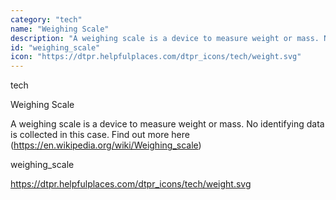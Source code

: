 ```yaml
---
category: "tech"
name: "Weighing Scale"
description: "A weighing scale is a device to measure weight or mass. No identifying data is collected in this case. Find out more [here](https://en.wikipedia.org/wiki/Weighing_scale)"
id: "weighing_scale"
icon: "https://dtpr.helpfulplaces.com/dtpr_icons/tech/weight.svg"
---
```

tech

Weighing Scale

A weighing scale is a device to measure weight or mass. No identifying 
data is collected in this case. Find out more here (https://en.wikipedia.org/wiki/Weighing_scale)

weighing_scale

https://dtpr.helpfulplaces.com/dtpr_icons/tech/weight.svg